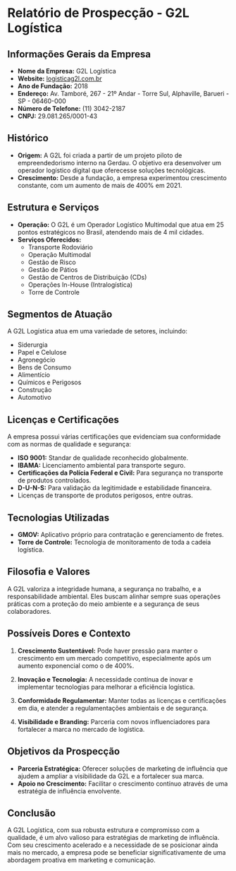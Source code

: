 # Relatório de Prospecção - G2L Logística

## Informações Gerais da Empresa
- **Nome da Empresa:** G2L Logística
- **Website:** [logisticag2l.com.br](https://logisticag2l.com.br)
- **Ano de Fundação:** 2018
- **Endereço:** Av. Tamboré, 267 - 21º Andar - Torre Sul, Alphaville, Barueri - SP - 06460-000
- **Número de Telefone:** (11) 3042-2187
- **CNPJ:** 29.081.265/0001-43

## Histórico
- **Origem:** A G2L foi criada a partir de um projeto piloto de empreendedorismo interno na Gerdau. O objetivo era desenvolver um operador logístico digital que oferecesse soluções tecnológicas.
- **Crescimento:** Desde a fundação, a empresa experimentou crescimento constante, com um aumento de mais de 400% em 2021.

## Estrutura e Serviços
- **Operação:** O G2L é um Operador Logístico Multimodal que atua em 25 pontos estratégicos no Brasil, atendendo mais de 4 mil cidades.
- **Serviços Oferecidos:**
  - Transporte Rodoviário
  - Operação Multimodal
  - Gestão de Risco
  - Gestão de Pátios
  - Gestão de Centros de Distribuição (CDs)
  - Operações In-House (Intralogística)
  - Torre de Controle

## Segmentos de Atuação
A G2L Logística atua em uma variedade de setores, incluindo:
- Siderurgia
- Papel e Celulose
- Agronegócio
- Bens de Consumo
- Alimentício
- Químicos e Perigosos
- Construção
- Automotivo

## Licenças e Certificações
A empresa possui várias certificações que evidenciam sua conformidade com as normas de qualidade e segurança:
- **ISO 9001:** Standar de qualidade reconhecido globalmente.
- **IBAMA:** Licenciamento ambiental para transporte seguro.
- **Certificações da Polícia Federal e Civil:** Para segurança no transporte de produtos controlados.
- **D-U-N-S:** Para validação da legitimidade e estabilidade financeira.
- Licenças de transporte de produtos perigosos, entre outras.

## Tecnologias Utilizadas
- **GMOV:** Aplicativo próprio para contratação e gerenciamento de fretes.
- **Torre de Controle:** Tecnologia de monitoramento de toda a cadeia logística.

## Filosofia e Valores
A G2L valoriza a integridade humana, a segurança no trabalho, e a responsabilidade ambiental. Eles buscam alinhar sempre suas operações práticas com a proteção do meio ambiente e a segurança de seus colaboradores.

## Possíveis Dores e Contexto
1. **Crescimento Sustentável:** Pode haver pressão para manter o crescimento em um mercado competitivo, especialmente após um aumento exponencial como o de 400%.
  
2. **Inovação e Tecnologia:** A necessidade contínua de inovar e implementar tecnologias para melhorar a eficiência logística.

3. **Conformidade Regulamentar:** Manter todas as licenças e certificações em dia, e atender a regulamentações ambientais e de segurança.

4. **Visibilidade e Branding:** Parceria com novos influenciadores para fortalecer a marca no mercado de logística.

## Objetivos da Prospecção
- **Parceria Estratégica:** Oferecer soluções de marketing de influência que ajudem a ampliar a visibilidade da G2L e a fortalecer sua marca.
- **Apoio no Crescimento:** Facilitar o crescimento contínuo através de uma estratégia de influência envolvente.
  
## Conclusão
A G2L Logística, com sua robusta estrutura e compromisso com a qualidade, é um alvo valioso para estratégias de marketing de influência. Com seu crescimento acelerado e a necessidade de se posicionar ainda mais no mercado, a empresa pode se beneficiar significativamente de uma abordagem proativa em marketing e comunicação.